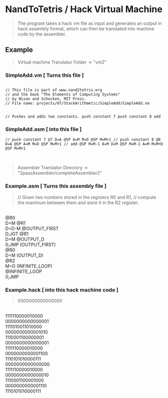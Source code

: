 # NandToTetris / Hack Virtual Machine

> The program takes a hack vm file as input and generates an output in hack assembly format, which can then be translated into machine code by the assembler.

## Example
> Virtual machine Translator Folder -> "vm2"

### SimpleAdd.vm [ Turns this file ]

<code>
// This file is part of www.nand2tetris.org
// and the book "The Elements of Computing Systems"
// by Nisan and Schocken, MIT Press.
// File name: projects/07/StackArithmetic/SimpleAdd/SimpleAdd.vm

// Pushes and adds two constants.
push constant 7
push constant 8
add
</code>

### SimpleAdd.asm  [ into this file ]

`
// push constant 7
@7
D=A
@SP
A=M
M=D
@SP
M=M+1
// push constant 8
@8
D=A
@SP
A=M
M=D
@SP
M=M+1
// add
@SP
M=M-1
A=M
D=M
@SP
M=M-1
A=M
M=M+D
@SP
M=M+1
`

<br/>

> Assembler Translator Directory -> "2passAssembler/completeAssembler2"

### Example.asm  [ Turns this assembly file ]

>// Given two numbers stored in the registers R0 and R1,
// compute the maximum between them and store it in the R2 register.
<br/>
@R0
<br/>
D=M             
@R1
<br/>
D=D-M  
@OUTPUT_FIRST
<br/>
D;JGT      
@R1
<br/>
D=M       
@OUTPUT_D
<br/>
0;JMP  
(OUTPUT_FIRST)
<br/>
@R0
<br/>
D=M  
(OUTPUT_D)
<br/>
@R2
<br/>
M=D     
(INFINITE_LOOP)
<br/>
@INFINITE_LOOP
<br/>
0;JMP

### Example.hack  [ into this hack machine code ]

>
>0000000000000000
<br/>
1111110000010000
<br/>
0000000000000001
<br/>
1111010011010000
<br/>
0000000000001010
<br/>
1110001100000001
<br/>
0000000000000001
<br/>
1111110000010000
<br/>
0000000000001100
<br/>
1110101010000111
<br/>
0000000000000000
<br/>
1111110000010000
<br/>
0000000000000010
<br/>
1110001100001000
<br/>
0000000000001110
<br/>
1110101010000111
